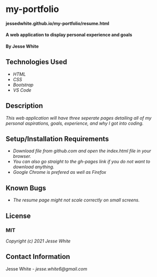 # my-portfolio
#### jessedwhite.github.io/my-portfolio/resume.html
#### A web application to display personal experience and goals
#### By Jesse White
## Technologies Used
* _HTML_
* _CSS_
* _Bootstrap_
* _VS Code_
## Description
_This web application will have three seperate pages detailing all of my personal aspirations, goals, experience, and why I got into coding._
## Setup/Installation Requirements
* _Download file from github.com and open the index.html file in your browser._
* _You can also go straight to the gh-pages link if you do not want to download anything._
* _Google Chrome is prefered as well as Firefox_
## Known Bugs
* _The resume page might not scale correctly on small screens._
## License
### MIT
_Copyright (c) 2021 Jesse White_
## Contact Information
Jesse White _- jesse.white6@gmail.com_
